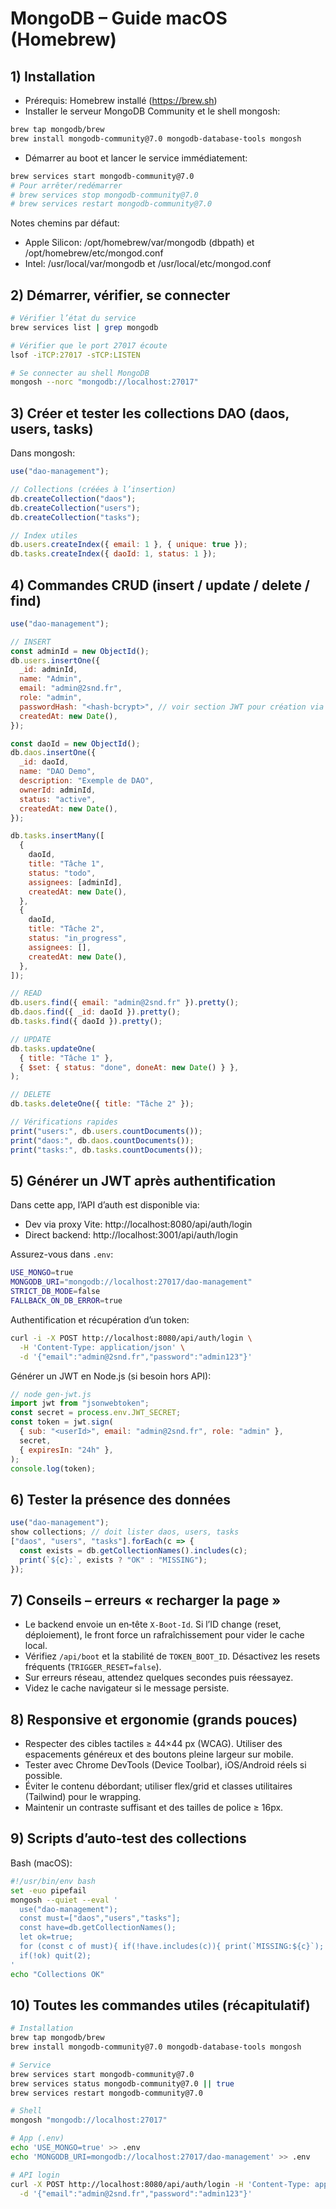 # MongoDB – Guide macOS (Homebrew)

## 1) Installation

- Prérequis: Homebrew installé (https://brew.sh)
- Installer le serveur MongoDB Community et le shell mongosh:

```bash
brew tap mongodb/brew
brew install mongodb-community@7.0 mongodb-database-tools mongosh
```

- Démarrer au boot et lancer le service immédiatement:

```bash
brew services start mongodb-community@7.0
# Pour arrêter/redémarrer
# brew services stop mongodb-community@7.0
# brew services restart mongodb-community@7.0
```

Notes chemins par défaut:

- Apple Silicon: /opt/homebrew/var/mongodb (dbpath) et /opt/homebrew/etc/mongod.conf
- Intel: /usr/local/var/mongodb et /usr/local/etc/mongod.conf

## 2) Démarrer, vérifier, se connecter

```bash
# Vérifier l’état du service
brew services list | grep mongodb

# Vérifier que le port 27017 écoute
lsof -iTCP:27017 -sTCP:LISTEN

# Se connecter au shell MongoDB
mongosh --norc "mongodb://localhost:27017"
```

## 3) Créer et tester les collections DAO (daos, users, tasks)

Dans mongosh:

```javascript
use("dao-management");

// Collections (créées à l’insertion)
db.createCollection("daos");
db.createCollection("users");
db.createCollection("tasks");

// Index utiles
db.users.createIndex({ email: 1 }, { unique: true });
db.tasks.createIndex({ daoId: 1, status: 1 });
```

## 4) Commandes CRUD (insert / update / delete / find)

```javascript
use("dao-management");

// INSERT
const adminId = new ObjectId();
db.users.insertOne({
  _id: adminId,
  name: "Admin",
  email: "admin@2snd.fr",
  role: "admin",
  passwordHash: "<hash-bcrypt>", // voir section JWT pour création via API
  createdAt: new Date(),
});

const daoId = new ObjectId();
db.daos.insertOne({
  _id: daoId,
  name: "DAO Demo",
  description: "Exemple de DAO",
  ownerId: adminId,
  status: "active",
  createdAt: new Date(),
});

db.tasks.insertMany([
  {
    daoId,
    title: "Tâche 1",
    status: "todo",
    assignees: [adminId],
    createdAt: new Date(),
  },
  {
    daoId,
    title: "Tâche 2",
    status: "in_progress",
    assignees: [],
    createdAt: new Date(),
  },
]);

// READ
db.users.find({ email: "admin@2snd.fr" }).pretty();
db.daos.find({ _id: daoId }).pretty();
db.tasks.find({ daoId }).pretty();

// UPDATE
db.tasks.updateOne(
  { title: "Tâche 1" },
  { $set: { status: "done", doneAt: new Date() } },
);

// DELETE
db.tasks.deleteOne({ title: "Tâche 2" });

// Vérifications rapides
print("users:", db.users.countDocuments());
print("daos:", db.daos.countDocuments());
print("tasks:", db.tasks.countDocuments());
```

## 5) Générer un JWT après authentification

Dans cette app, l’API d’auth est disponible via:

- Dev via proxy Vite: http://localhost:8080/api/auth/login
- Direct backend: http://localhost:3001/api/auth/login

Assurez-vous dans `.env`:

```bash
USE_MONGO=true
MONGODB_URI="mongodb://localhost:27017/dao-management"
STRICT_DB_MODE=false
FALLBACK_ON_DB_ERROR=true
```

Authentification et récupération d’un token:

```bash
curl -i -X POST http://localhost:8080/api/auth/login \
  -H 'Content-Type: application/json' \
  -d '{"email":"admin@2snd.fr","password":"admin123"}'
```

Générer un JWT en Node.js (si besoin hors API):

```javascript
// node gen-jwt.js
import jwt from "jsonwebtoken";
const secret = process.env.JWT_SECRET;
const token = jwt.sign(
  { sub: "<userId>", email: "admin@2snd.fr", role: "admin" },
  secret,
  { expiresIn: "24h" },
);
console.log(token);
```

## 6) Tester la présence des données

```javascript
use("dao-management");
show collections; // doit lister daos, users, tasks
["daos", "users", "tasks"].forEach(c => {
  const exists = db.getCollectionNames().includes(c);
  print(`${c}:`, exists ? "OK" : "MISSING");
});
```

## 7) Conseils – erreurs « recharger la page »

- Le backend envoie un en‑tête `X-Boot-Id`. Si l’ID change (reset, déploiement), le front force un rafraîchissement pour vider le cache local.
- Vérifiez `/api/boot` et la stabilité de `TOKEN_BOOT_ID`. Désactivez les resets fréquents (`TRIGGER_RESET=false`).
- Sur erreurs réseau, attendez quelques secondes puis réessayez.
- Videz le cache navigateur si le message persiste.

## 8) Responsive et ergonomie (grands pouces)

- Respecter des cibles tactiles ≥ 44×44 px (WCAG). Utiliser des espacements généreux et des boutons pleine largeur sur mobile.
- Tester avec Chrome DevTools (Device Toolbar), iOS/Android réels si possible.
- Éviter le contenu débordant; utiliser flex/grid et classes utilitaires (Tailwind) pour le wrapping.
- Maintenir un contraste suffisant et des tailles de police ≥ 16px.

## 9) Scripts d’auto‑test des collections

Bash (macOS):

```bash
#!/usr/bin/env bash
set -euo pipefail
mongosh --quiet --eval '
  use("dao-management");
  const must=["daos","users","tasks"];
  const have=db.getCollectionNames();
  let ok=true;
  for (const c of must){ if(!have.includes(c)){ print(`MISSING:${c}`); ok=false; } }
  if(!ok) quit(2);
'
echo "Collections OK"
```

## 10) Toutes les commandes utiles (récapitulatif)

```bash
# Installation
brew tap mongodb/brew
brew install mongodb-community@7.0 mongodb-database-tools mongosh

# Service
brew services start mongodb-community@7.0
brew services status mongodb-community@7.0 || true
brew services restart mongodb-community@7.0

# Shell
mongosh "mongodb://localhost:27017"

# App (.env)
echo 'USE_MONGO=true' >> .env
echo 'MONGODB_URI=mongodb://localhost:27017/dao-management' >> .env

# API login
curl -X POST http://localhost:8080/api/auth/login -H 'Content-Type: application/json' \
  -d '{"email":"admin@2snd.fr","password":"admin123"}'
```
